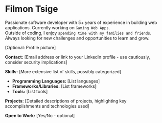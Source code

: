 # Filmon Tsige
Passionate software developer with 5+ years of experience in building web applications. 
Currently working on `Gaming Web Apps`.  
Outside of coding, I enjoy `spending time with my families and friends`.  
Always looking for new challenges and opportunities to learn and grow.

[Optional: Profile picture]  

**Contact:** [Email address or link to your LinkedIn profile - use cautiously, consider security implications]  

**Skills:** [More extensive list of skills, possibly categorized]  

* **Programming Languages:** [List languages]  
* **Frameworks/Libraries:** [List frameworks]  
* **Tools:** [List tools]  

**Projects:** [Detailed descriptions of projects, highlighting key accomplishments and technologies used]  

**Open to Work:** [Yes/No - optional]  
